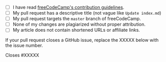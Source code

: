 <!-- Please follow this checklist and put an x in each of the boxes, like this: [x]. It will ensure that our team takes your pull request seriously. -->

- [ ] I have read [freeCodeCamp's contribution guidelines](https://github.com/freeCodeCamp/freeCodeCamp/blob/master/CONTRIBUTING.md).
- [ ] My pull request has a descriptive title (not vague like `Update index.md`)
- [ ] My pull request targets the `master` branch of freeCodeCamp.
- [ ] None of my changes are plagiarized without proper attribution.
- [ ] My article does not contain shortened URLs or affiliate links.

If your pull request closes a GitHub issue, replace the XXXXX below with the issue number.

Closes #XXXXX
